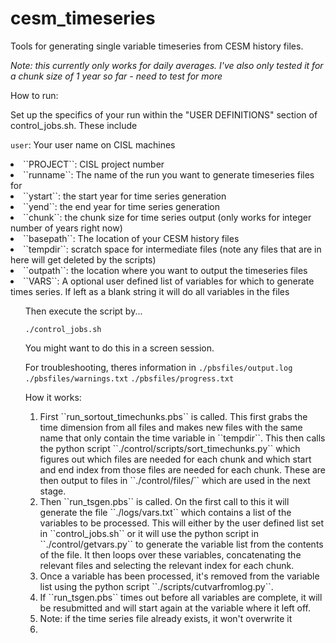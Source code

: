 # cesm_timeseries
Tools for generating single variable timeseries from CESM history files.

<em>Note: this currently only works for daily averages.  I've also only tested it for a chunk size of 1 year so far - need to test for more</em>

How to run:

Set up the specifics of your run within the "USER DEFINITIONS" section of control\_jobs.sh.  These include

``user``: Your user name on CISL machines
<li>``PROJECT``: CISL project number</li>
<li>``runname``: The name of the run you want to generate timeseries files for</li>
<li>``ystart``: the start year for time series generation</li>
<li>``yend``: the end year for time series generation</li>
<li>``chunk``: the chunk size for time series output (only works for integer number of years right now)</li>
<li>``basepath``: The location of your CESM history files</li>
<li>``tempdir``: scratch space for intermediate files (note any files that are in here will get deleted by the scripts)</li>
<li>``outpath``: the location where you want to output the timeseries files</li>
<li>``VARS``: A optional user defined list of variables for which to generate times series.  If left as a blank string it will do all variables in the files</li>
<ol>

Then execute the script by...

``./control_jobs.sh``

You might want to do this in a screen session.

For troubleshooting, theres information in 
``./pbsfiles/output.log``
``./pbsfiles/warnings.txt``
``./pbsfiles/progress.txt``


How it works:
<ol>
<li>First ``run_sortout_timechunks.pbs`` is called.  This first grabs the time dimension from all files and makes new files with the same name that only contain the time variable in ``tempdir``.  This then calls the python script ``./control/scripts/sort_timechunks.py`` which figures out which files are needed for each chunk and which start and end index from those files are needed for each chunk.  These are then output to files in ``./control/files/`` which are used in the next stage.</li>
<li>Then ``run_tsgen.pbs`` is called.  On the first call to this it will generate the file ``./logs/vars.txt`` which contains a list of the variables to be processed.  This will either by the user defined list set in ``control_jobs.sh`` or it will use the python script in ``./control/getvars.py`` to generate the variable list from the contents of the file.  It then loops over these variables, concatenating the relevant files and selecting the relevant index for each chunk.</li>
<li>Once a variable has been processed, it's removed from the variable list using the python script ``./scripts/cutvarfromlog.py``.</li>
<li>If ``run_tsgen.pbs`` times out before all variables are complete, it will be resubmitted and will start again at the variable where it left off.</li>
<li>Note: if the time series file already exists, it won't overwrite it<li>
